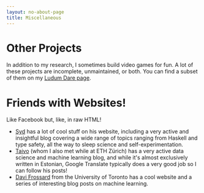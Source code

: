 ```yaml
---
layout: no-about-page
title: Miscellaneous
---
```


# Other Projects

In addition to my research, I sometimes build video games for fun. A lot of
these projects are incomplete, unmaintained, or both. You can find a subset of
them on my [Ludum Dare page](http://ludumdare.com/compo/author/andreibarsan/).


# Friends with Websites!

Like Facebook but, like, in raw HTML!

 * [Syd](https://cs-syd.eu) has a lot of cool stuff on his website, including
     a very active and insightful blog covering a wide range of topics ranging
     from Haskell and type safety, all the way to sleep science and
     self-experimentation.
 * [Taivo](https://pungas.ee) (whom I also met while at ETH Zürich) has a very
     active data science and machine learning blog, and while it's almost
     exclusively written in Estonian, Google Translate typically does a very
     good job so I can follow his posts!
 * [Davi Frossard](https://www.cs.toronto.edu/~frossard/) from the University
   of Toronto has a cool website and a series of interesting blog posts on
   machine learning.


